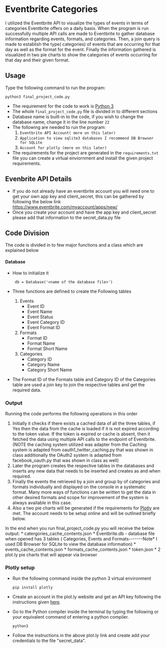 # Eventbrite Categories

I utilized the Eventbrite API to visualize the types of events in terms of categories Eventbrite offers on a daily basis. When the program is run successfully multiple API calls are made to Eventbrite to gather database information regarding events, formats, and categories. Then, a join query is made to establish the type( categories) of events that are occurring for that day as well as the format for the event. Finally the information gathered is visualized in two pie charts to show the categories of events occurring for that day and their given format.

## Usage
Type the following command to run the program:

```python3 final_project_code.py```

* The requirement for the code to work is [Python 3](https://www.python.org/downloads/)
* The whole ```final_project_code.py``` file is divided in to different sections
* Database name is built-in to the code, if you wish to change the database name, change it in the line number ```22```
* The following are needed to run the program:
	1. ```Eventbrite API Account( more on this later)```
	2. ```Application to view sqlite3 databases I recommend DB Browser for SQLite```
	3. ```Account for plotly (more on this later)```
* The requirements for the project are generated in the ```requirements.txt``` file you can create a virtual enviornment and install the given project requirements.



## Evenbrite API Details
* If you do not already have an eventbrite account you will need one to get your own app key and client_secret, this can be gathered by following the below link https://www.eventbrite.com/myaccount/apps/new/
* Once you create your account and have the app key and client_secret please add that information to the secret_data.py file

## Code Division

The code is divided in to few major functions and a class which are explained below
#### Database
* How to initialize it

	``` db = Database('<name of the database file>')```

* Three functions are defined to create the Following tables
	 1. Events
	 	* Event ID
	 	* Event Name
	 	* Event Status
	 	* Event Category ID
	 	* Event Format ID
	 2. Formats
	 	* Format ID
	 	* Format Name
	 	* Format Short Name
	 3. Categories
	 	* Category ID
	 	* Category Name
	 	* Category Short Name
* The Format ID of the Formats table and Category ID of the Categories table are used a join key to join the respective tables and get the required data.

### Output

Running the code performs the following operations in this order

1. Initially it checks if there exists a cached data of all the three tables, if Yes then the data from the cache is loaded if it is not expired according to the token value. If the token is expired or cache is absent, then it fetched the data using multiple API calls to the endpoint of Eventbrite.(NOTE the caching system utilized was adapter from the Caching system is adapted from oauth1_twitter_caching.py that was shown in class additionally the OAuth2 system is adapted from facebook_oauth.py that was shown in class as well)
2. Later the program creates the respective tables in the databases and inserts any new data that needs to be inserted and creates as and when required.
3. Finally the events the retrieved by a join and group by of categories and formats individually and displayed on the console in a systematic format. Many more ways of functions can be written to get the data in other desired formats and scope for improvement of the system is always available in this case.
4. Also a two pie charts will be generated if the requirements for [Plotly](https://plot.ly/python/) are met. The account needs to be setup online and will be outlined briefly below.

In the end when you run final_project_code.py you will receive the below output:
		* catergories_cache_contents.json
		* Eventbrite.db - database file when opened has 3 tables ( Categories, Events and Formats-------Note* I used DB Browser for SQLite to view the database information)
		* events_cache_contents.json
		* formats_cache_contents.json
		* token.json
		* 2 plot.ly pie charts that will appear via browser

### Plotly setup
* Run the following command inside the python 3 virtual environment

	```pip install plotly```

* Create an account in the plot.ly website and get an API key following the instructions given [here](https://plot.ly/python/getting-started/).
* Go to the Python compiler inside the terminal by typing the following or your equivalent command of entering a python compiler.

	```python3```

* Follow the instructions in the above plot.ly link and create add your credentials to the file "secret_data".
